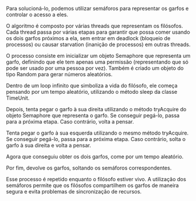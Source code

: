 Para solucioná-lo, podemos utilizar semáforos para representar os garfos e controlar o acesso a eles.

O algoritmo é composto por várias threads que representam os filósofos. Cada thread passa por várias etapas para garantir que possa comer usando os dois garfos próximos a ela, sem entrar em deadlock (bloqueio de processos) ou causar starvation (inanição de processos) em outras threads.

O processo consiste em inicializar um objeto Semaphore que representa um garfo, definindo que ele tem apenas uma permissão (representando que só pode ser usado por uma pessoa por vez). Também é criado um objeto do tipo Random para gerar números aleatórios.

Dentro de um loop infinito que simboliza a vida do filósofo, ele começa pensando por um tempo aleatório, utilizando o método sleep da classe TimeUnit.

Depois, tenta pegar o garfo à sua direita utilizando o método tryAcquire do objeto Semaphore que representa o garfo. Se conseguir pegá-lo, passa para a próxima etapa. Caso contrário, volta a pensar.

Tenta pegar o garfo à sua esquerda utilizando o mesmo método tryAcquire. Se conseguir pegá-lo, passa para a próxima etapa. Caso contrário, solta o garfo à sua direita e volta a pensar.

Agora que conseguiu obter os dois garfos, come por um tempo aleatório.

Por fim, devolve os garfos, soltando os semáforos correspondentes.

Esse processo é repetido enquanto o filósofo estiver vivo. A utilização dos semáforos permite que os filósofos compartilhem os garfos de maneira segura e evita problemas de sincronização de recursos.

